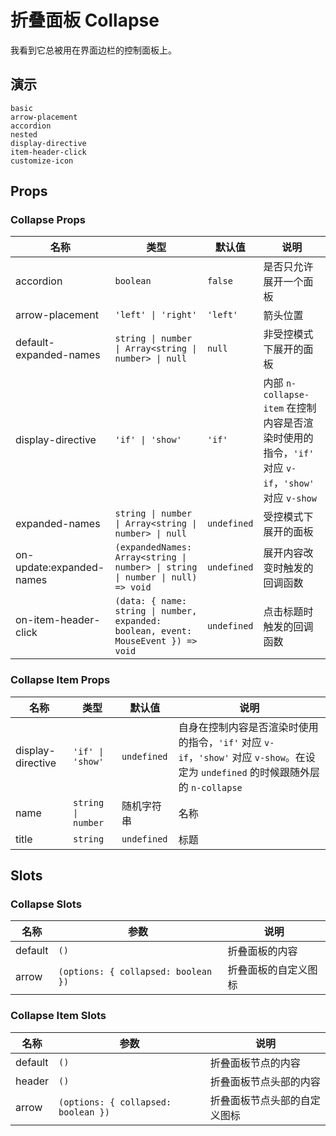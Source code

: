 # 折叠面板 Collapse

我看到它总被用在界面边栏的控制面板上。

## 演示

```demo
basic
arrow-placement
accordion
nested
display-directive
item-header-click
customize-icon
```

## Props

### Collapse Props

| 名称 | 类型 | 默认值 | 说明 |
| --- | --- | --- | --- |
| accordion | `boolean` | `false` | 是否只允许展开一个面板 |
| arrow-placement | `'left' \| 'right'` | `'left'` | 箭头位置 |
| default-expanded-names | `string \| number \| Array<string \| number> \| null` | `null` | 非受控模式下展开的面板 |
| display-directive | `'if' \| 'show'` | `'if'` | 内部 `n-collapse-item` 在控制内容是否渲染时使用的指令，`'if'` 对应 `v-if`，`'show'` 对应 `v-show` |
| expanded-names | `string \| number \| Array<string \| number> \| null` | `undefined` | 受控模式下展开的面板 |
| on-update:expanded-names | `(expandedNames: Array<string \| number> \| string \| number \| null) => void` | `undefined` | 展开内容改变时触发的回调函数 |
| on-item-header-click | `(data: { name: string \| number, expanded: boolean, event: MouseEvent }) => void` | `undefined` | 点击标题时触发的回调函数 |

### Collapse Item Props

| 名称 | 类型 | 默认值 | 说明 |
| --- | --- | --- | --- |
| display-directive | `'if' \| 'show'` | `undefined` | 自身在控制内容是否渲染时使用的指令，`'if'` 对应 `v-if`，`'show'` 对应 `v-show`。在设定为 `undefined` 的时候跟随外层的 `n-collapse` |
| name | `string \| number` | 随机字符串 | 名称 |
| title | `string` | `undefined` | 标题 |

## Slots

### Collapse Slots

| 名称    | 参数                                | 说明                 |
| ------- | ----------------------------------- | -------------------- |
| default | `()`                                | 折叠面板的内容       |
| arrow   | `(options: { collapsed: boolean })` | 折叠面板的自定义图标 |

### Collapse Item Slots

| 名称    | 参数                                | 说明                         |
| ------- | ----------------------------------- | ---------------------------- |
| default | `()`                                | 折叠面板节点的内容           |
| header  | `()`                                | 折叠面板节点头部的内容       |
| arrow   | `(options: { collapsed: boolean })` | 折叠面板节点头部的自定义图标 |
